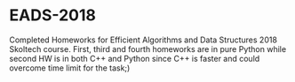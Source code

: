 # EADS-2018
Completed Homeworks for Efficient Algorithms and Data Structures 2018 Skoltech course. First, third and fourth homeworks are in pure Python while second HW is in both C++ and Python since C++ is faster and could overcome time limit for the task;)
